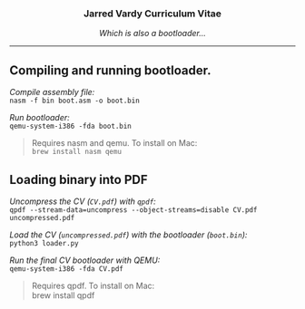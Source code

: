 <h3 align="center">Jarred Vardy Curriculum Vitae</h3>
<p align="center"><i>Which is also a bootloader...</i></p>

----

## Compiling and running bootloader.

*Compile assembly file:*    
`nasm -f bin boot.asm -o boot.bin`

*Run bootloader:*    
`qemu-system-i386 -fda boot.bin`

> Requires nasm and qemu. To install on Mac:    
> `brew install nasm qemu`

## Loading binary into PDF

*Uncompress the CV (`CV.pdf`) with `qpdf`:*    
`qpdf --stream-data=uncompress --object-streams=disable CV.pdf uncompressed.pdf`

*Load the CV (`uncompressed.pdf`) with the bootloader (`boot.bin`):*    
`python3 loader.py`

*Run the final CV bootloader with QEMU:*    
`qemu-system-i386 -fda CV.pdf`


> Requires qpdf. To install on Mac:    
> brew install qpdf